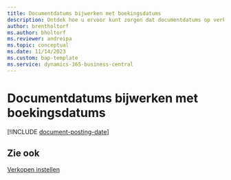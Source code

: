 ```yaml
---
title: Documentdatums bijwerken met boekingsdatums
description: Ontdek hoe u ervoor kunt zorgen dat documentdatums op verkoop- en inkoopdocumenten overeenkomen met de boekingsdatums.
author: brentholtorf
ms.author: bholtorf
ms.reviewer: andreipa
ms.topic: conceptual
ms.date: 11/14/2023
ms.custom: bap-template
ms.service: dynamics-365-business-central
---
```

# <a name="update-document-dates-with-posting-dates"></a>Documentdatums bijwerken met boekingsdatums

[!INCLUDE [document-posting-date](includes/document-posting-date.md)]

## <a name="see-also"></a>Zie ook

[Verkopen instellen](sales-setup-sales.md)
